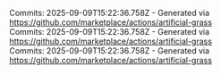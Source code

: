 Commits: 2025-09-09T15:22:36.758Z - Generated via https://github.com/marketplace/actions/artificial-grass
<br>
Commits: 2025-09-09T15:22:36.758Z - Generated via https://github.com/marketplace/actions/artificial-grass
<br>
Commits: 2025-09-09T15:22:36.758Z - Generated via https://github.com/marketplace/actions/artificial-grass
<br>
